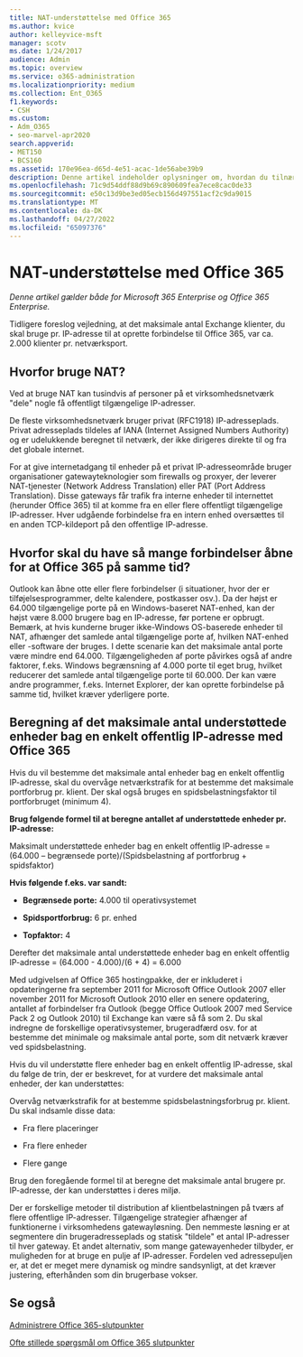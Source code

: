 ```yaml
---
title: NAT-understøttelse med Office 365
ms.author: kvice
author: kelleyvice-msft
manager: scotv
ms.date: 1/24/2017
audience: Admin
ms.topic: overview
ms.service: o365-administration
ms.localizationpriority: medium
ms.collection: Ent_O365
f1.keywords:
- CSH
ms.custom:
- Adm_O365
- seo-marvel-apr2020
search.appverid:
- MET150
- BCS160
ms.assetid: 170e96ea-d65d-4e51-acac-1de56abe39b9
description: Denne artikel indeholder oplysninger om, hvordan du tilnærmer det antal klienter, du kan bruge pr. IP-adresse i din organisation, ved hjælp af NAT.
ms.openlocfilehash: 71c9d54ddf88d9b69c890609fea7ece8cac0de33
ms.sourcegitcommit: e50c13d9be3ed05ecb156d497551acf2c9da9015
ms.translationtype: MT
ms.contentlocale: da-DK
ms.lasthandoff: 04/27/2022
ms.locfileid: "65097376"
---
```

# <a name="nat-support-with-office-365"></a>NAT-understøttelse med Office 365

*Denne artikel gælder både for Microsoft 365 Enterprise og Office 365 Enterprise.*

Tidligere foreslog vejledning, at det maksimale antal Exchange klienter, du skal bruge pr. IP-adresse til at oprette forbindelse til Office 365, var ca. 2.000 klienter pr. netværksport.
  
## <a name="why-use-nat"></a>Hvorfor bruge NAT?

Ved at bruge NAT kan tusindvis af personer på et virksomhedsnetværk "dele" nogle få offentligt tilgængelige IP-adresser.
  
De fleste virksomhedsnetværk bruger privat (RFC1918) IP-adresseplads. Privat adresseplads tildeles af IANA (Internet Assigned Numbers Authority) og er udelukkende beregnet til netværk, der ikke dirigeres direkte til og fra det globale internet.
  
For at give internetadgang til enheder på et privat IP-adresseområde bruger organisationer gatewayteknologier som firewalls og proxyer, der leverer NAT-tjenester (Network Address Translation) eller PAT (Port Address Translation). Disse gateways får trafik fra interne enheder til internettet (herunder Office 365) til at komme fra en eller flere offentligt tilgængelige IP-adresser. Hver udgående forbindelse fra en intern enhed oversættes til en anden TCP-kildeport på den offentlige IP-adresse. 
  
## <a name="why-do-you-need-to-have-so-many-connections-open-to-office-365-at-the-same-time"></a>Hvorfor skal du have så mange forbindelser åbne for at Office 365 på samme tid?

Outlook kan åbne otte eller flere forbindelser (i situationer, hvor der er tilføjelsesprogrammer, delte kalendere, postkasser osv.). Da der højst er 64.000 tilgængelige porte på en Windows-baseret NAT-enhed, kan der højst være 8.000 brugere bag en IP-adresse, før portene er opbrugt. Bemærk, at hvis kunderne bruger ikke-Windows OS-baserede enheder til NAT, afhænger det samlede antal tilgængelige porte af, hvilken NAT-enhed eller -software der bruges. I dette scenarie kan det maksimale antal porte være mindre end 64.000. Tilgængeligheden af porte påvirkes også af andre faktorer, f.eks. Windows begrænsning af 4.000 porte til eget brug, hvilket reducerer det samlede antal tilgængelige porte til 60.000. Der kan være andre programmer, f.eks. Internet Explorer, der kan oprette forbindelse på samme tid, hvilket kræver yderligere porte.
  
## <a name="calculating-maximum-supported-devices-behind-a-single-public-ip-address-with-office-365"></a>Beregning af det maksimale antal understøttede enheder bag en enkelt offentlig IP-adresse med Office 365

Hvis du vil bestemme det maksimale antal enheder bag en enkelt offentlig IP-adresse, skal du overvåge netværkstrafik for at bestemme det maksimale portforbrug pr. klient. Der skal også bruges en spidsbelastningsfaktor til portforbruget (minimum 4). 
  
 **Brug følgende formel til at beregne antallet af understøttede enheder pr. IP-adresse:**
  
Maksimalt understøttede enheder bag en enkelt offentlig IP-adresse = (64.000 – begrænsede porte)/(Spidsbelastning af portforbrug + spidsfaktor)
  
 **Hvis følgende f.eks. var sandt:**
  
- **Begrænsede porte:** 4.000 til operativsystemet

- **Spidsportforbrug:** 6 pr. enhed

- **Topfaktor:** 4

Derefter det maksimale antal understøttede enheder bag en enkelt offentlig IP-adresse = (64.000 - 4.000)/(6 + 4) = 6.000
  
Med udgivelsen af Office 365 hostingpakke, der er inkluderet i opdateringerne fra september 2011 for Microsoft Office Outlook 2007 eller november 2011 for Microsoft Outlook 2010 eller en senere opdatering, antallet af forbindelser fra Outlook (begge Office Outlook 2007 med Service Pack 2 og Outlook 2010) til Exchange kan være så få som 2. Du skal indregne de forskellige operativsystemer, brugeradfærd osv. for at bestemme det minimale og maksimale antal porte, som dit netværk kræver ved spidsbelastning.
  
Hvis du vil understøtte flere enheder bag en enkelt offentlig IP-adresse, skal du følge de trin, der er beskrevet, for at vurdere det maksimale antal enheder, der kan understøttes:
  
Overvåg netværkstrafik for at bestemme spidsbelastningsforbrug pr. klient. Du skal indsamle disse data:
  
- Fra flere placeringer
    
- Fra flere enheder
    
- Flere gange
    
Brug den foregående formel til at beregne det maksimale antal brugere pr. IP-adresse, der kan understøttes i deres miljø.
  
Der er forskellige metoder til distribution af klientbelastningen på tværs af flere offentlige IP-adresser. Tilgængelige strategier afhænger af funktionerne i virksomhedens gatewayløsning. Den nemmeste løsning er at segmentere din brugeradresseplads og statisk "tildele" et antal IP-adresser til hver gateway. Et andet alternativ, som mange gatewayenheder tilbyder, er muligheden for at bruge en pulje af IP-adresser. Fordelen ved adressepuljen er, at det er meget mere dynamisk og mindre sandsynligt, at det kræver justering, efterhånden som din brugerbase vokser.
  
## <a name="see-also"></a>Se også

[Administrere Office 365-slutpunkter](https://support.office.com/article/99cab9d4-ef59-4207-9f2b-3728eb46bf9a)
  
[Ofte stillede spørgsmål om Office 365 slutpunkter](https://support.office.com/article/d4088321-1c89-4b96-9c99-54c75cae2e6d)
